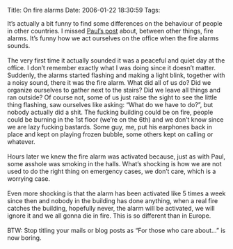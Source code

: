 Title: On fire alarms
Date: 2006-01-22 18:30:59
Tags: 

It&#8217;s actually a bit funny to find some differences on the behaviour of people in other countries. I missed <a href="http://paul.luon.net/journal/life/edinburgh/ShortHoliday.html">Paul&#8217;s post</a> about, between other things, fire alarms. It&#8217;s funny how we act ourselves on the office when the fire alarms sounds.<br/><br/> The very first time it actually sounded it was a peaceful and quiet day at the office. I don&#8217;t remember exactly what I was doing since it doesn&#8217;t matter. Suddenly, the alarms started flashing and making a light blink, together with a noisy sound, there it was the fire alarm. What did all of us do? Did we organize ourselves to gather next to the stairs? Did we leave all things and ran outside? Of course not, some of us just raise the sight to see the little thing flashing, saw ourselves like asking: &#8220;What do we have to do?&#8221;, but nobody actually did a shit. The fucking building could be on fire, people could be burning in the 1st floor (we&#8217;re on the 6th) and we don&#8217;t know since we are lazy fucking bastards. Some guy, me, put his earphones back in place and kept on playing frozen bubble, some others kept on calling or whatever.<br/><br/> Hours later we knew the fire alarm was activated because, just as with Paul, some asshole was smoking in the halls. What&#8217;s shocking is how we are not used to do the right thing on emergency cases, we don&#8217;t care, which is a worrying case.<br/><br/> Even more shocking is that the alarm has been activated like 5 times a week since then and nobody in the building has done anything, when a real fire catches the building, hopefully never, the alarm will be activated, we will ignore it and we all gonna die in fire. This is so different than in Europe.<br/><br/>BTW: Stop titling your mails or blog posts as &#8220;For those who care about&#8230;&#8221; is now boring.<br/><br/><br/><br/>
